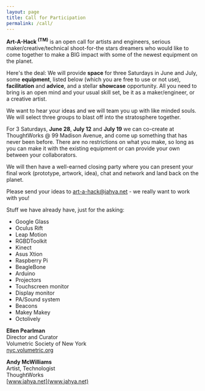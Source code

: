 ```yaml
---
layout: page
title: Call for Participation
permalink: /call/
---
```


**Art-A-Hack <sup>(TM)</sup>** is an open call for artists and engineers, serious maker/creative/technical shoot-for-the stars dreamers who would like to come together to make a BIG impact with some of the newest equipment on the planet.

Here's the deal: We will provide **space** for three Saturdays in June and July, some **equipment**, listed below (which you are free to use or not use), **facilitation** and **advice**, and a stellar **showcase** opportunity. All you need to bring is an open mind and your usual skill set, be it as a maker/engineer, or a creative artist. 

We want to hear your ideas and we will team you up with like minded souls. We will select three groups to blast off into the stratosphere together.

For 3 Saturdays, **June 28**, **July 12** and **July 19** we can co-create at ThoughtWorks @ 99 Madison Avenue, and come up something that has never been before. There are no restrictions on what you make, so long as you can make it with the existing equipment or can provide your own between your collaborators.

We will then have a well-earned closing party where you can present your final work (prototype, artwork, idea), chat and network and land back on the planet.

Please send your ideas to 
[art-a-hack@jahya.net](mailto:art-a-hack@jahya.net) - we really want to work with you!

Stuff we have already have, just for the asking:

 - Google Glass
 - Oculus Rift
 - Leap Motion
 - RGBDToolkit
 - Kinect
 - Asus Xtion
 - Raspberry Pi
 - BeagleBone
 - Arduino
 - Projectors
 - Touchscreen monitor
 - Display monitor
 - PA/Sound system
 - Beacons
 - Makey Makey
 - Octolively



**Ellen Pearlman**  
Director and Curator  
Volumetric Society of New York  
[nyc.volumetric.org](nyc.volumetric.org)  

**Andy McWilliams**  
Artist, Technologist  
ThoughtWorks  
[www.jahya.net](www.jahya.net)  

